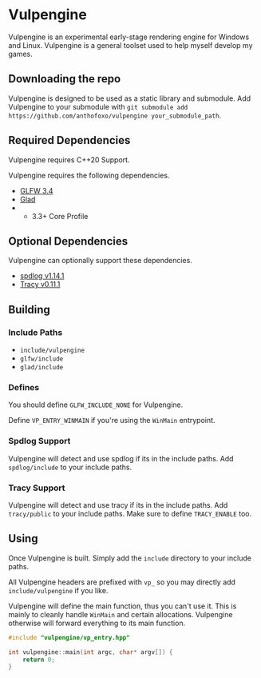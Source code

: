 # Vulpengine
Vulpengine is an experimental early-stage rendering engine for Windows and Linux. Vulpengine is a general toolset used to help myself develop my games.

## Downloading the repo
Vulpengine is designed to be used as a static library and submodule. Add Vulpengine to your submodule with `git submodule add https://github.com/anthofoxo/vulpengine your_submodule_path`.

## Required Dependencies
Vulpengine requires C++20 Support.

Vulpengine requires the following dependencies.
* [GLFW 3.4](https://github.com/glfw/glfw/tree/3.4)
* [Glad](https://gen.glad.sh/#generator=c&api=gl%3D3.3&profile=gl%3Dcore%2Cgles1%3Dcommon)
* * 3.3+ Core Profile

## Optional Dependencies
Vulpengine can optionally support these dependencies.
* [spdlog v1.14.1](https://github.com/gabime/spdlog/tree/v1.14.1)
* [Tracy v0.11.1](https://github.com/wolfpld/tracy/tree/v0.11.1)

## Building

### Include Paths
* `include/vulpengine`
* `glfw/include`
* `glad/include`

### Defines
You should define `GLFW_INCLUDE_NONE` for Vulpengine.

Define `VP_ENTRY_WINMAIN` if you're using the `WinMain` entrypoint.

### Spdlog Support
Vulpengine will detect and use spdlog if its in the include paths.
Add `spdlog/include` to your include paths.

### Tracy Support
Vulpengine will detect and use tracy if its in the include paths.
Add `tracy/public` to your include paths. Make sure to define `TRACY_ENABLE` too.

## Using
Once Vulpengine is built. Simply add the `include` directory to your include paths.

All Vulpengine headers are prefixed with `vp_` so you may directly add `include/vulpengine` if you like.

Vulpengine will define the main function, thus you can't use it. This is mainly to cleanly handle `WinMain` and certain allocations. Vulpengine otherwise will forward everything to its main function.

```cpp
#include "vulpengine/vp_entry.hpp"

int vulpengine::main(int argc, char* argv[]) {
	return 0;
}
```